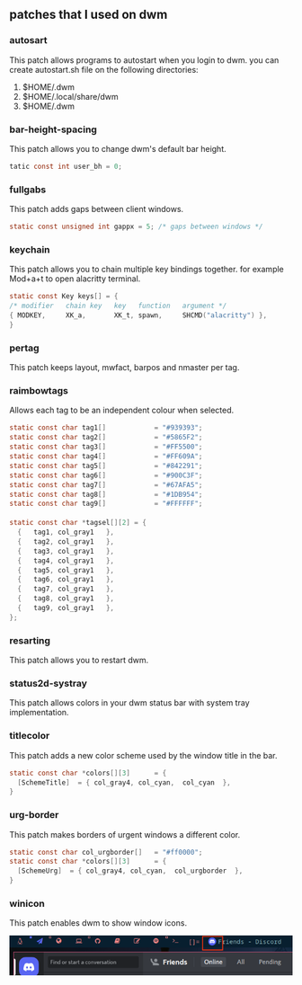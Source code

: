 ## patches that I used on dwm

### autosart
  This patch allows programs to autostart when you login to dwm.
  you can create autostart.sh file on the following directories:
  1. $HOME/.dwm
  2. $HOME/.local/share/dwm
  3. $HOME/.dwm

### bar-height-spacing
  This patch allows you to change dwm's default bar height.
  ```c
  tatic const int user_bh = 0;
  ```

### fullgabs
  This patch adds gaps between client windows.
  ```c
  static const unsigned int gappx = 5; /* gaps between windows */
  ```

### keychain
  This patch allows you to chain multiple key bindings together. for example Mod+a+t to open alacritty terminal.
  ```c
  static const Key keys[] = {
/* modifier   chain key   key   function   argument */
  { MODKEY,     XK_a,       XK_t, spawn,     SHCMD("alacritty") },
  }
  ```

### pertag
  This patch keeps layout, mwfact, barpos and nmaster per tag.

###  raimbowtags
  Allows each tag to be an independent colour when selected.
  ```c
  static const char tag1[]            = "#939393";
  static const char tag2[]            = "#5865F2";
  static const char tag3[]            = "#FF5500";
  static const char tag4[]            = "#FF609A";
  static const char tag5[]            = "#842291";
  static const char tag6[]            = "#900C3F";
  static const char tag7[]            = "#67AFA5";
  static const char tag8[]            = "#1DB954";
  static const char tag9[]            = "#FFFFFF";
  
  static const char *tagsel[][2] = {
	{   tag1, col_gray1   },
	{   tag2, col_gray1   },
	{   tag3, col_gray1   },
	{   tag4, col_gray1   },
	{   tag5, col_gray1   },
	{   tag6, col_gray1   },
	{   tag7, col_gray1   },
	{   tag8, col_gray1   },
	{   tag9, col_gray1   },
};
  ```

###  resarting
  This patch allows you to restart dwm.

###  status2d-systray
  This patch allows colors in your dwm status bar with system tray implementation.
  
###  titlecolor
  This patch adds a new color scheme used by the window title in the bar.
  ```c
  static const char *colors[][3]      = {
    [SchemeTitle]  = { col_gray4, col_cyan,  col_cyan  },
  }
  ```

###  urg-border
  This patch makes borders of urgent windows a different color.
  
  ```c
  static const char col_urgborder[]   = "#ff0000";
  static const char *colors[][3]      = {
    [SchemeUrg]  = { col_gray4, col_cyan,  col_urgborder  },
  }
  ```

###  winicon
  This patch enables dwm to show window icons.
   
  ![](screenshots/display-discord-icon.png)
